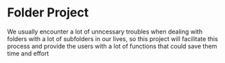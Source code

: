 # Folder Project

We usually encounter a lot of unncessary troubles when dealing with folders with a lot of subfolders in our lives, 
so this project will facilitate this process and provide the users with a lot of functions that could save them time and effort 
